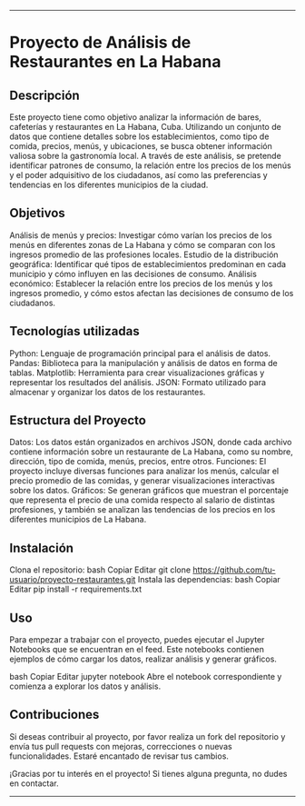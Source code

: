 ***
# Proyecto de Análisis de Restaurantes en La Habana
## Descripción
Este proyecto tiene como objetivo analizar la información de bares, cafeterías y restaurantes en La Habana, Cuba. Utilizando un conjunto de datos que contiene detalles sobre los establecimientos, como tipo de comida, precios, menús, y ubicaciones, se busca obtener información valiosa sobre la gastronomía local. A través de este análisis, se pretende identificar patrones de consumo, la relación entre los precios de los menús y el poder adquisitivo de los ciudadanos, así como las preferencias y tendencias en los diferentes municipios de la ciudad.

## Objetivos
Análisis de menús y precios: Investigar cómo varían los precios de los menús en diferentes zonas de La Habana y cómo se comparan con los ingresos promedio de las profesiones locales.
Estudio de la distribución geográfica: Identificar qué tipos de establecimientos predominan en cada municipio y cómo influyen en las decisiones de consumo.
Análisis económico: Establecer la relación entre los precios de los menús y los ingresos promedio, y cómo estos afectan las decisiones de consumo de los ciudadanos.
## Tecnologías utilizadas
Python: Lenguaje de programación principal para el análisis de datos.
Pandas: Biblioteca para la manipulación y análisis de datos en forma de tablas.
Matplotlib: Herramienta para crear visualizaciones gráficas y representar los resultados del análisis.
JSON: Formato utilizado para almacenar y organizar los datos de los restaurantes.
## Estructura del Proyecto
Datos: Los datos están organizados en archivos JSON, donde cada archivo contiene información sobre un restaurante de La Habana, como su nombre, dirección, tipo de comida, menús, precios, entre otros.
Funciones: El proyecto incluye diversas funciones para analizar los menús, calcular el precio promedio de las comidas, y generar visualizaciones interactivas sobre los datos.
Gráficos: Se generan gráficos que muestran el porcentaje que representa el precio de una comida respecto al salario de distintas profesiones, y también se analizan las tendencias de los precios en los diferentes municipios de La Habana.
## Instalación
Clona el repositorio:
bash
Copiar
Editar
git clone https://github.com/tu-usuario/proyecto-restaurantes.git
Instala las dependencias:
bash
Copiar
Editar
pip install -r requirements.txt
## Uso
Para empezar a trabajar con el proyecto, puedes ejecutar el Jupyter Notebooks que se encuentran en el feed. Este notebooks contienen ejemplos de cómo cargar los datos, realizar análisis y generar gráficos.

bash
Copiar
Editar
jupyter notebook
Abre el notebook correspondiente y comienza a explorar los datos y análisis.

## Contribuciones
Si deseas contribuir al proyecto, por favor realiza un fork del repositorio y envía tus pull requests con mejoras, correcciones o nuevas funcionalidades. Estaré encantado de revisar tus cambios.

¡Gracias por tu interés en el proyecto! Si tienes alguna pregunta, no dudes en contactar.
***

